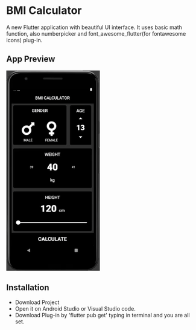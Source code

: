 # BMI Calculator

A new Flutter application with beautiful UI interface.
It uses basic math function, also numberpicker and font_awesome_flutter(for fontawesome icons) plug-in.

## App Preview
![login](https://github.com/sid-gondaliya/Images/blob/main/BMI.gif)


## Installation
- Download Project
- Open it on Android Studio or Visual Studio code.
- Download Plug-in by 'flutter pub get' typing in terminal and you are all set.
